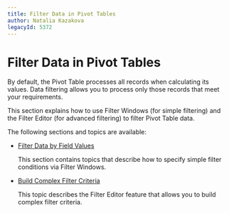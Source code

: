 ```yaml
---
title: Filter Data in Pivot Tables
author: Natalia Kazakova
legacyId: 5372
---
```

# Filter Data in Pivot Tables
By default, the Pivot Table processes all records when calculating its values. Data filtering allows you to process only those records that meet your requirements.

This section explains how to use Filter Windows (for simple filtering) and the Filter Editor (for advanced filtering) to filter Pivot Table data.

The following sections and topics are available:
* [Filter Data by Field Values](filter-data/filter-data-by-field-values.md)
	
	This section contains topics that describe how to specify simple filter conditions via Filter Windows.
* [Build Complex Filter Criteria](filter-data/build-complex-filter-criteria.md)
	
	This topic describes the Filter Editor feature that allows you to build complex filter criteria. 
